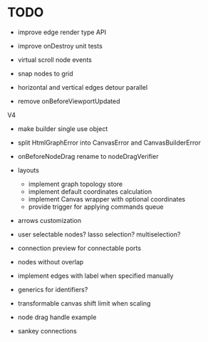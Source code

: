 # TODO

- improve edge render type API
- improve onDestroy unit tests
- virtual scroll node events
- snap nodes to grid

- horizontal and vertical edges detour parallel


- remove onBeforeViewportUpdated

V4

- make builder single use object
- split HtmlGraphError into CanvasError and CanvasBuilderError
- onBeforeNodeDrag rename to nodeDragVerifier

- layouts

  - implement graph topology store
  - implement default coordinates calculation
  - implement Canvas wrapper with optional coordinates
  - provide trigger for applying commands queue

- arrows customization
- user selectable nodes? lasso selection? multiselection?
- connection preview for connectable ports
- nodes without overlap

- implement edges with label when specified manually
- generics for identifiers?
- transformable canvas shift limit when scaling
- node drag handle example
- sankey connections
